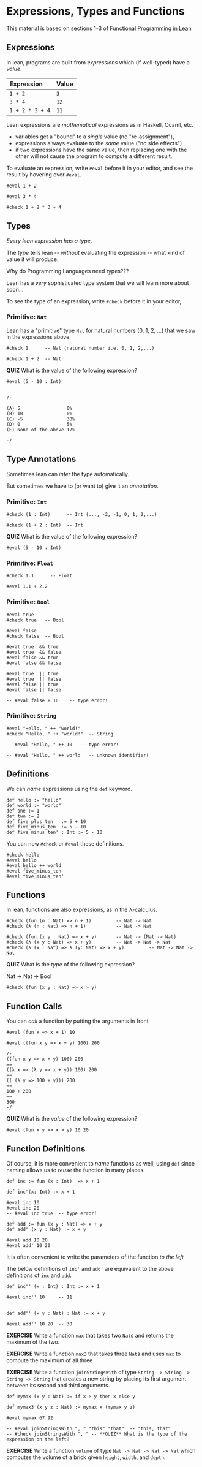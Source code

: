
# Expressions, Types and Functions

This material is based on sections 1-3 of [Functional Programming in Lean](https://lean-lang.org/functional_programming_in_lean/getting-to-know.html)

## Expressions

In lean, programs are built from *expressions* which (if well-typed) have a *value*.

| **Expression**  |  **Value** |
|:----------------|:-----------|
| `1 + 2`         | `3`        |
| `3 * 4`         | `12`       |
| `1 + 2 * 3 + 4` | `11`       |

Lean expressions are *mathematical* expressions as in Haskell, Ocaml, etc.
* variables get a "bound" to a _single_ value (no "re-assignment"),
* expressions always evaluate to the _same_ value ("no side effects")
* if two expressions have the same value, then replacing one with
the other will not cause the program to compute a different result.

To evaluate an expression, write `#eval` before it in your editor,
and see the result by hovering over `#eval`.


```lean
#eval 1 + 2

#eval 3 * 4

#check 1 + 2 * 3 + 4
```



## Types

*Every lean expression has a type*.

The *type* tells lean -- *without* evaluating the expression -- what
kind of value it will produce.

Why do Programming Languages need types???





Lean has a _very_ sophisticated type system that we will learn more about soon...

To see the type of an expression, write `#check` before it in your editor,


### Primitive: `Nat`

Lean has a "primitive" type `Nat` for natural numbers (0, 1, 2, ...) that we saw
in the expressions above.


```lean
#check 1      -- Nat (natural number i.e. 0, 1, 2,...)

#check 1 + 2  -- Nat
```





**QUIZ** What is the value of the following expression?


```lean
#eval (5 - 10 : Int)


/-

(A) 5                 0%
(B) 10                0%
(C) -5                30%
(D) 0                 5%
(E) None of the above 17%

-/
```







## Type Annotations

Sometimes lean can *infer* the type automatically.

But sometimes we have to (or want to) give it an *annotation*.


### Primitive: `Int`


```lean
#check (1 : Int)      -- Int (..., -2, -1, 0, 1, 2,...)

#check (1 + 2 : Int)  -- Int
```

**QUIZ** What is the value of the following expression?

```lean
#eval (5 - 10 : Int)
```


### Primitive: `Float`

```lean
#check 1.1      -- Float

#eval 1.1 + 2.2
```

### Primitive: `Bool`


```lean
#eval true
#check true   -- Bool

#eval false
#check false  -- Bool

#eval true  && true
#eval true  && false
#eval false && true
#eval false && false

#eval true  || true
#eval true  || false
#eval false || true
#eval false || false

-- #eval false + 10    -- type error!
```

### Primitive: `String`

```lean
#eval "Hello, " ++ "world!"
#check "Hello, " ++ "world!"  -- String

-- #eval "Hello, " ++ 10   -- type error!

-- #eval "Hello, " ++ world   -- unknown identifier!
```


## Definitions

We can *name* expressions using the `def` keyword.

```lean
def hello := "hello"
def world := "world"
def one := 1
def two := 2
def five_plus_ten   := 5 + 10
def five_minus_ten  := 5 - 10
def five_minus_ten' : Int := 5 - 10
```

You can now `#check` or `#eval` these definitions.

```lean
#check hello
#eval hello
#eval hello ++ world
#eval five_minus_ten
#eval five_minus_ten'
```

## Functions

In lean, functions are also expressions, as in the λ-calculus.

```lean
#check (fun (n : Nat) => n + 1)         -- Nat -> Nat
#check (λ (n : Nat) => n + 1)           -- Nat -> Nat

#check (fun (x y : Nat) => x + y)       -- Nat -> (Nat -> Nat)
#check (λ (x y : Nat) => x + y)         -- Nat -> Nat -> Nat
#check (λ (x : Nat) => λ (y: Nat) => x + y)         -- Nat -> Nat -> Nat
```


**QUIZ** What is the *type* of the following expression?

Nat -> Nat -> Bool


```lean
#check (fun (x y : Nat) => x > y)
```

## Function Calls

You can *call* a function by putting the arguments in front

```lean
#eval (fun x => x + 1) 10

#eval ((fun x y => x + y) 100) 200

/-
((fun x y => x + y) 100) 200
==
((λ x => (λ y => x + y)) 100) 200
==
(( (λ y => 100 + y))) 200
==
100 + 200
==
300
-/
```


**QUIZ** What is the *value* of the following expression?

```lean
#eval (fun x y => x > y) 10 20
```


## Function Definitions

Of course, it is more convenient to *name* functions as well, using `def`
since naming allows us to *reuse* the function in many places.


```lean
def inc := fun (x : Int)  => x + 1

def inc'(x: Int) := x + 1

#eval inc 10
#eval inc 20
-- #eval inc true  -- type error!

def add := fun (x y : Nat) => x + y
def add' (x y : Nat) := x + y

#eval add 10 20
#eval add' 10 20
```


It is often convenient to write the parameters of the function *to the left*

The below definitions of `inc'` and `add'` are equivalent to the above definitions of `inc` and `add`.


```lean
def inc'' (x : Int) : Int := x + 1

#eval inc'' 10     -- 11


def add'' (x y : Nat) : Nat := x + y

#eval add'' 10 20  -- 30
```

**EXERCISE** Write a function `max` that takes two `Nat`s and returns the maximum of the two.

**EXERCISE** Write a function `max3` that takes three `Nat`s and uses `max` to compute the maximum of all three

**EXERCISE**
    Write a function `joinStringsWith` of type `String -> String -> String -> String`
    that creates a new string by placing its first argument between its second and third arguments.

```lean
def mymax (x y : Nat) := if x > y then x else y

def mymax3 (x y z : Nat) := mymax x (mymax y z)

#eval mymax 67 92

-- #eval joinStringsWith ", " "this" "that"  -- "this, that"
-- #check joinStringsWith ", " -- **QUIZ** What is the type of the expression on the left?
```

**EXERCISE**
Write a function `volume` of type `Nat -> Nat -> Nat -> Nat` which computes
the volume of a brick given `height`, `width`, and `depth`.

